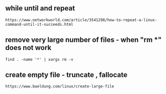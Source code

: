 ## while until and repeat

    https://www.networkworld.com/article/3541298/how-to-repeat-a-linux-command-until-it-succeeds.html

## remove very large number of files - when "rm *" does not work

    find . -name '*' | xargs rm -v
    
## create empty file - truncate , fallocate

    https://www.baeldung.com/linux/create-large-file
    
##

